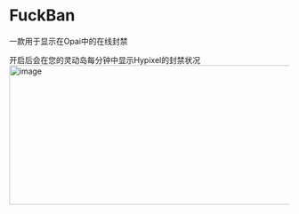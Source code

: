 # FuckBan
一款用于显示在Opai中的在线封禁

开启后会在您的灵动岛每分钟中显示Hypixel的封禁状况
<img width="1252" height="251" alt="image" src="https://github.com/user-attachments/assets/d2e4a877-2ebe-4405-85e9-83c4da8735e8" />
